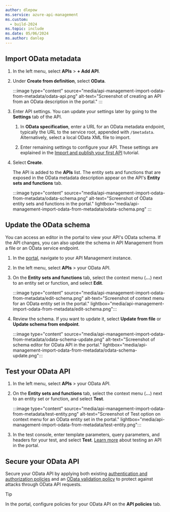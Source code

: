 ```yaml
---
author: dlepow
ms.service: azure-api-management
ms.custom:
  - build-2024
ms.topic: include
ms.date: 05/06/2024
ms.author: danlep
---
```

## Import OData metadata

1. In the left menu, select **APIs** > **+ Add API**.
1. Under **Create from definition**, select **OData**.

    :::image type="content" source="media/api-management-import-odata-from-metadata/odata-api.png" alt-text="Screenshot of creating an API from an OData description in the portal." :::
1. Enter API settings. You can update your settings later by going to the **Settings** tab of the API. 

    1. In **OData specification**, enter a URL for an OData metadata endpoint, typically the URL to the service root, appended with `/$metadata`. Alternatively, select a local OData XML file to import.

    1. Enter remaining settings to configure your API. These settings are explained in the [Import and publish your first API](../articles/api-management/import-and-publish.md#import-and-publish-a-backend-api) tutorial.
1. Select **Create**.

    The API is added to the **APIs** list. The entity sets and functions that are exposed in the OData metadata description appear on the API's **Entity sets and functions** tab. 

    :::image type="content" source="media/api-management-import-odata-from-metadata/odata-schema.png" alt-text="Screenshot of OData entity sets and functions in the portal." lightbox="media/api-management-import-odata-from-metadata/odata-schema.png" :::    

## Update the OData schema

You can access an editor in the portal to view your API's OData schema. If the API changes, you can also update the schema in API Management from a file or an OData service endpoint.

1. In the [portal](https://portal.azure.com), navigate to your API Management instance.
1. In the left menu, select **APIs** > your OData API.
1. On the **Entity sets and functions** tab, select the context menu (**...**) next to an entity set or function, and select **Edit**.

    :::image type="content" source="media/api-management-import-odata-from-metadata/edit-schema.png" alt-text="Screenshot of context menu for an OData entity set in the portal." lightbox="media/api-management-import-odata-from-metadata/edit-schema.png":::

1. Review the schema. If you want to update it, select **Update from file** or **Update schema from endpoint**.

    :::image type="content" source="media/api-management-import-odata-from-metadata/odata-schema-update.png" alt-text="Screenshot of schema editor for OData API in the portal." lightbox="media/api-management-import-odata-from-metadata/odata-schema-update.png":::    

## Test your OData API

1. In the left menu, select **APIs** > your OData API.
1. On the **Entity sets and functions** tab, select the context menu (**...**) next to an entity set or function, and select **Test**.

    :::image type="content" source="media/api-management-import-odata-from-metadata/test-entity.png" alt-text="Screenshot of Test option on context menu for an OData entity set in the portal." lightbox="media/api-management-import-odata-from-metadata/test-entity.png":::

1. In the test console, enter template parameters, query parameters, and headers for your test, and select **Test**. [Learn more](../articles/api-management/import-api-from-oas.md#test-the-new-api-in-the-portal) about testing an API in the portal.


## Secure your OData API

Secure your OData API by applying both existing [authentication and authorization policies](../articles/api-management/api-management-policies.md#authentication-and-authorization) and an [OData validation policy](../articles/api-management/validate-odata-request-policy.md) to protect against attacks through OData API requests.

> [!TIP]
> In the portal, configure policies for your OData API on the **API policies** tab.
